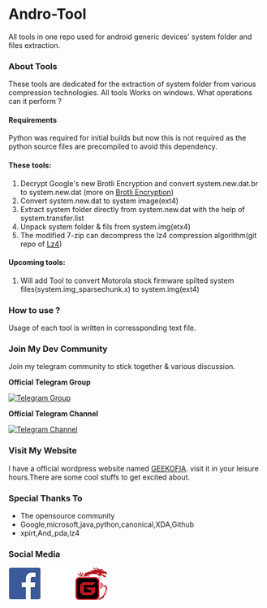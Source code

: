 # Andro-Tool
All tools in one repo used for android generic devices' system folder and files extraction.

### About Tools
These tools are dedicated for the extraction of system folder from various compression technologies.
All tools Works on windows.
What operations can it perform ?

#### Requirements
Python was required for initial builds but now this is not required as the python source files are precompiled to avoid this dependency.

#### These tools:
1. Decrypt Google's new Brotli Encryption and convert system.new.dat.br to system.new.dat (more on [Brotli Encryption](https://en.wikipedia.org/wiki/Brotli))
2. Convert system.new.dat to system image(ext4)
3. Extract system folder directly from system.new.dat with the help of system.transfer.list
4. Unpack system folder & fils from system.img(etx4)
5. The modified 7-zip can decompress the lz4 compression algorithm(git repo of [Lz4](https://github.com/lz4/lz4/))

#### Upcoming tools:
1. Will add Tool to convert Motorola stock firmware spilted system files(system.img_sparsechunk.x) to system.img(ext4) 

### How to use ?
Usage of each tool is written in corressponding text file.

### Join My Dev Community
Join my telegram community to stick together & various discussion.

**Official Telegram Group**

[![Telegram Group](http://icons.iconarchive.com/icons/froyoshark/enkel/128/Telegram-icon.png)](https://goo.gl/iEFPAh)

**Official Telegram Channel**

[![Telegram Channel](http://icons.iconarchive.com/icons/froyoshark/enkel/128/Telegram-icon.png)](https://goo.gl/YaTQMi)

### Visit My Website
I have a official wordpress website named [GEEKOFIA](https://geekofia.wordpress.com).
visit it in your leisure hours.There are some cool stuffs to get excited about.

### Special Thanks To
- The opensource community
- Google,microsoft,java,python,canonical,XDA,Github
- xpirt,And_pda,lz4

### Social Media

[![Facebook Logo](/tools/fblogo.png)](https://facebook.com/developerchandu) [![Geekofia Logo](/tools/geekofialogo.png)](https://geekofia.wordpress.com)
